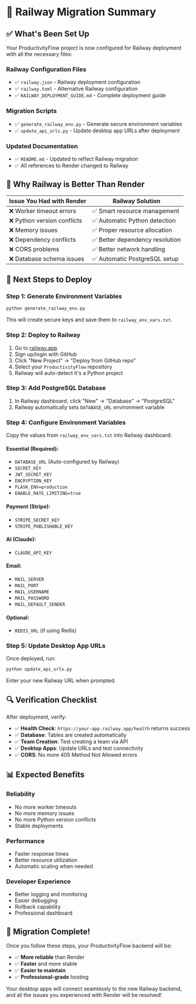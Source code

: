 # 🚀 Railway Migration Summary

## ✅ **What's Been Set Up**

Your ProductivityFlow project is now configured for Railway deployment with all the necessary files:

### **Railway Configuration Files**
- ✅ `railway.json` - Railway deployment configuration
- ✅ `railway.toml` - Alternative Railway configuration
- ✅ `RAILWAY_DEPLOYMENT_GUIDE.md` - Complete deployment guide

### **Migration Scripts**
- ✅ `generate_railway_env.py` - Generate secure environment variables
- ✅ `update_api_urls.py` - Update desktop app URLs after deployment

### **Updated Documentation**
- ✅ `README.md` - Updated to reflect Railway migration
- ✅ All references to Render changed to Railway

## 🎯 **Why Railway is Better Than Render**

| Issue You Had with Render | Railway Solution |
|---------------------------|------------------|
| ❌ Worker timeout errors | ✅ Smart resource management |
| ❌ Python version conflicts | ✅ Automatic Python detection |
| ❌ Memory issues | ✅ Proper resource allocation |
| ❌ Dependency conflicts | ✅ Better dependency resolution |
| ❌ CORS problems | ✅ Better network handling |
| ❌ Database schema issues | ✅ Automatic PostgreSQL setup |

## 🚀 **Next Steps to Deploy**

### **Step 1: Generate Environment Variables**
```bash
python generate_railway_env.py
```
This will create secure keys and save them to `railway_env_vars.txt`.

### **Step 2: Deploy to Railway**
1. Go to [railway.app](https://railway.app)
2. Sign up/login with GitHub
3. Click "New Project" → "Deploy from GitHub repo"
4. Select your `ProductivityFlow` repository
5. Railway will auto-detect it's a Python project

### **Step 3: Add PostgreSQL Database**
1. In Railway dashboard, click "New" → "Database" → "PostgreSQL"
2. Railway automatically sets `DATABASE_URL` environment variable

### **Step 4: Configure Environment Variables**
Copy the values from `railway_env_vars.txt` into Railway dashboard:

#### **Essential (Required):**
- `DATABASE_URL` (Auto-configured by Railway)
- `SECRET_KEY`
- `JWT_SECRET_KEY` 
- `ENCRYPTION_KEY`
- `FLASK_ENV=production`
- `ENABLE_RATE_LIMITING=true`

#### **Payment (Stripe):**
- `STRIPE_SECRET_KEY`
- `STRIPE_PUBLISHABLE_KEY`

#### **AI (Claude):**
- `CLAUDE_API_KEY`

#### **Email:**
- `MAIL_SERVER`
- `MAIL_PORT`
- `MAIL_USERNAME`
- `MAIL_PASSWORD`
- `MAIL_DEFAULT_SENDER`

#### **Optional:**
- `REDIS_URL` (if using Redis)

### **Step 5: Update Desktop App URLs**
Once deployed, run:
```bash
python update_api_urls.py
```
Enter your new Railway URL when prompted.

## 🔍 **Verification Checklist**

After deployment, verify:

- ✅ **Health Check**: `https://your-app.railway.app/health` returns success
- ✅ **Database**: Tables are created automatically
- ✅ **Team Creation**: Test creating a team via API
- ✅ **Desktop Apps**: Update URLs and test connectivity
- ✅ **CORS**: No more 405 Method Not Allowed errors

## 📊 **Expected Benefits**

### **Reliability**
- No more worker timeouts
- No more memory issues
- No more Python version conflicts
- Stable deployments

### **Performance**
- Faster response times
- Better resource utilization
- Automatic scaling when needed

### **Developer Experience**
- Better logging and monitoring
- Easier debugging
- Rollback capability
- Professional dashboard

## 🎉 **Migration Complete!**

Once you follow these steps, your ProductivityFlow backend will be:
- ✅ **More reliable** than Render
- ✅ **Faster** and more stable
- ✅ **Easier to maintain**
- ✅ **Professional-grade** hosting

Your desktop apps will connect seamlessly to the new Railway backend, and all the issues you experienced with Render will be resolved! 